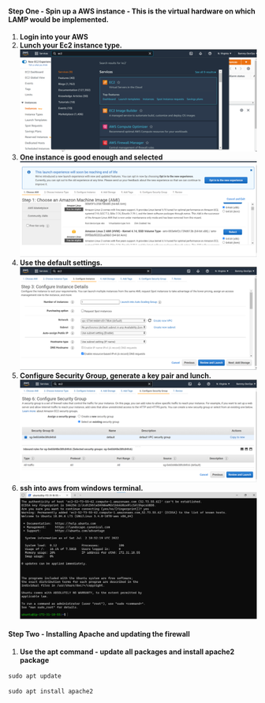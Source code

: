 ####  Step One - Spin up a AWS instance - This is the virtual hardware on which LAMP would be implemented.
1. **Login into your AWS** 
2. **Lunch your Ec2 instance type.**
![EC2 instance](./images/1.png)
3. **One instance is good enough and selected**
![EC2 instance](./images/2.png)
4. **Use the default settings.**
![EC2 instance](./images/3.png)
5. **Configure Security Group, generate a key pair and lunch.**
![EC2 instance](./images/5.png)
6. **ssh into aws from windows terminal.**
![EC2 instance](./images/6.png)

####  Step Two - Installing Apache and updating the firewall
1. **Use the apt command - update all packages and install apache2 package** 

`sudo apt update`

`sudo apt install apache2`